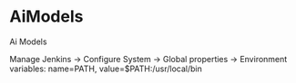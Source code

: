 # AiModels
Ai Models


Manage Jenkins -> Configure System -> Global properties -> Environment variables: name=PATH, value=$PATH:/usr/local/bin